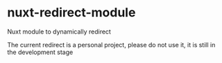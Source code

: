 # nuxt-redirect-module
Nuxt module to dynamically redirect

The current redirect is a personal project, please do not use it, it is still in the development stage
